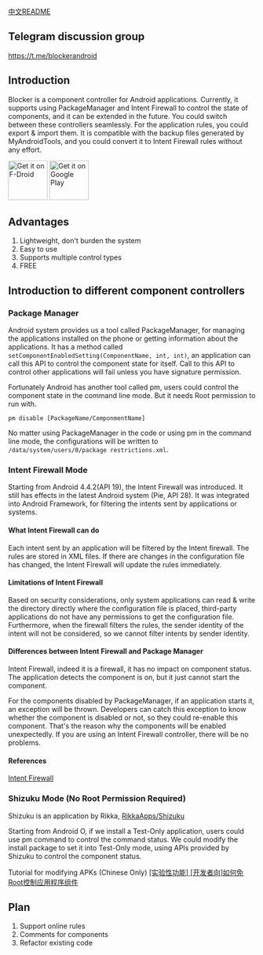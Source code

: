 [中文README](https://github.com/lihenggui/blocker/blob/master/README.zh-CN.md)

## Telegram discussion group
https://t.me/blockerandroid

## Introduction
Blocker is a component controller for Android applications. Currently, it supports using PackageManager and Intent Firewall to control the state of components, and it can be extended in the future. You could switch between these controllers seamlessly. For the application rules, you could export & import them. It is compatible with the backup files generated by MyAndroidTools, and you could convert it to Intent Firewall rules without any effort.

[<img src="https://fdroid.gitlab.io/artwork/badge/get-it-on.png"
     alt="Get it on F-Droid"
     height="80">](https://f-droid.org/packages/com.merxury.blocker/)
[<img src="https://play.google.com/intl/en_us/badges/images/generic/en-play-badge.png"
     alt="Get it on Google Play"
     height="80">](https://play.google.com/store/apps/details?id=com.merxury.blocker)

## Advantages
1. Lightweight, don't burden the system
2. Easy to use
3. Supports multiple control types
4. FREE

## Introduction to different component controllers
### Package Manager
Android system provides us a tool called PackageManager, for managing the applications installed on the phone or getting information about the applications. It has a method called ```setComponentEnabledSetting(ComponentName, int, int)```, an application can call this API to control the component state for itself. Call to this API to control other applications will fail unless you have signature permission.

Fortunately Android has another tool called pm, users could control the component state in the command line mode. But it needs Root permission to run with.

```
pm disable [PackageName/ComponmentName]
```

No matter using PackageManager in the code or using pm in the command line mode, the configurations will be written to ```/data/system/users/0/package
restrictions.xml```.

### Intent Firewall Mode
Starting from Android 4.4.2(API 19), the Intent Firewall was introduced. It still has effects in the latest Android system (Pie, API 28). It was integrated into Android Framework, for filtering the intents sent by applications or systems.

#### What Intent Firewall can do
Each intent sent by an application will be filtered by the Intent firewall. The rules are stored in XML files. If there are changes in the configuration file has changed, the Intent Firewall will update the rules immediately.

#### Limitations of Intent Firewall
Based on security considerations, only system applications can read & write the directory directly where the configuration file is placed, third-party applications do not have any permissions to get the configuration file. Furthermore, when the firewall filters the rules, the sender identity of the intent will not be considered, so we cannot filter intents by sender identity.

#### Differences between Intent Firewall and Package Manager
Intent Firewall, indeed it is a firewall, it has no impact on component status. The application detects the component is on, but it just cannot start the component.

For the components disabled by PackageManager, if an application starts it, an exception will be thrown. Developers can catch this exception to know whether the component is disabled or not, so they could re-enable this component. That's the reason why the components will be enabled unexpectedly. If you are using an Intent Firewall controller, there will be no problems.
#### References
[Intent Firewall](www.cis.syr.edu/~wedu/android/IntentFirewall/)

### Shizuku Mode (No Root Permission Required)
Shizuku is an application by Rikka, [RikkaApps/Shizuku](https://github.com/RikkaApps/Shizuku)

Starting from Android O, if we install a Test-Only application, users could use pm command to control the command status. We could modify the install package to set it into Test-Only mode, using APIs provided by Shizuku to control the component status.

Tutorial for modifying APKs (Chinese Only) [[实验性功能] [开发者向]如何免Root控制应用程序组件](https://github.com/lihenggui/blocker/wiki/%5B%E5%AE%9E%E9%AA%8C%E6%80%A7%E5%8A%9F%E8%83%BD%5D-%5B%E5%BC%80%E5%8F%91%E8%80%85%E5%90%91%5D%E5%A6%82%E4%BD%95%E5%85%8DRoot%E6%8E%A7%E5%88%B6%E5%BA%94%E7%94%A8%E7%A8%8B%E5%BA%8F%E7%BB%84%E4%BB%B6)
## Plan
1. Support online rules
2. Comments for components
3. Refactor existing code
